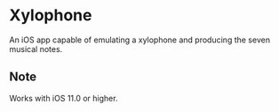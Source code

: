 # Xylophone
An iOS app capable of emulating a xylophone and producing the seven musical notes.

## Note
Works with iOS 11.0 or higher.
